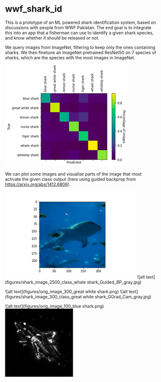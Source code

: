 # wwf_shark_id

This is a prototype of an ML powered shark identification system, based on discussions with people from WWF Pakistan.
The end goal is to integrate this into an app that a fisherman can use to identify a given shark species, and know whether it should be released or not.

We query images from ImageNet, filtering to keep only the ones containing sharks. We then finetune an ImageNet pretrained ResNet50 on 7 species of sharks, which are the species with the most images in ImageNet.

![alt text](figures/confusion_matrix_sharks.png)

We can plot some images and visualise parts of the image that most activate the given class output (here using guided backprop from https://arxiv.org/abs/1412.6806).

![alt text](figures/orig_image_2500_whale%20shark.png)
![alt text](figures/shark_image_2500_class_whale shark_Guided_BP_gray.jpg)


![alt text](figures/orig_image_300_great white shark.png)
![alt text](figures/shark_image_300_class_great white shark_GGrad_Cam_gray.jpg)

![alt text](figures/orig_image_100_blue shark.png)
![alt text](figures/shark_image_100_class_blue_shark_GGrad_Cam_gray.jpg)




